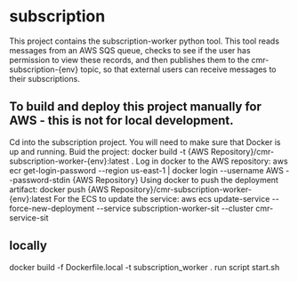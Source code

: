 # subscription

This project contains the subscription-worker python tool. This tool reads messages from an AWS SQS queue, checks to see if the user has permission to view these records, and then publishes them to the cmr-subscription-{env} topic, so that external users can receive messages to their subscriptions.

## To build and deploy this project manually for AWS - this is not for local development.

Cd into the subscription project.
You will need to make sure that Docker is up and running.
Buid the project: docker build -t {AWS Repository}/cmr-subscription-worker-{env}:latest .
Log in docker to the AWS repository: aws ecr get-login-password --region us-east-1 | docker login --username AWS --password-stdin {AWS Repository}
Using docker to push the deployment artifact: docker push {AWS Repository}/cmr-subscription-worker-{env}:latest
For the ECS to update the service: aws ecs update-service --force-new-deployment --service subscription-worker-sit --cluster cmr-service-sit


## locally
docker build -f Dockerfile.local -t subscription_worker .
run script start.sh
